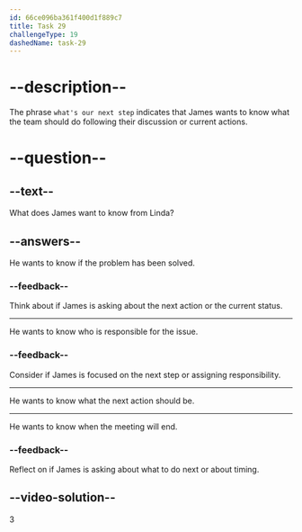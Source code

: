 ```yaml
---
id: 66ce096ba361f400d1f889c7
title: Task 29
challengeType: 19
dashedName: task-29
---
```

<!-- (Audio) James: Alright, what's our next step? -->

# --description--

The phrase `what's our next step` indicates that James wants to know what the team should do following their discussion or current actions.

# --question--

## --text--

What does James want to know from Linda?

## --answers--

He wants to know if the problem has been solved.

### --feedback--

Think about if James is asking about the next action or the current status.

---

He wants to know who is responsible for the issue.

### --feedback--

Consider if James is focused on the next step or assigning responsibility.

---

He wants to know what the next action should be.

---

He wants to know when the meeting will end.

### --feedback--

Reflect on if James is asking about what to do next or about timing.
  
## --video-solution--

3
